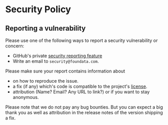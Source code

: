 # Security Policy

## Reporting a vulnerability

Please use one of the following ways to report a security vulnerability or concern:

* GitHub's private [security reporting feature](https://github.com/foundata/chocolatey-usewindow.extension/security/advisories/new)
* Write an email to `security@foundata.com`.

Please make sure your report contains information about

* on how to reproduce the issue.
* a fix (if any) which's code is compatible to the project's [license](./LICENSE).
* attribution (Name? Email? Any URL to link?) or if you want to stay anonymous.

Please note that we do not pay any bug bounties. But you can expect a big thank you as well as attribution in the release notes of the version shipping a fix.
